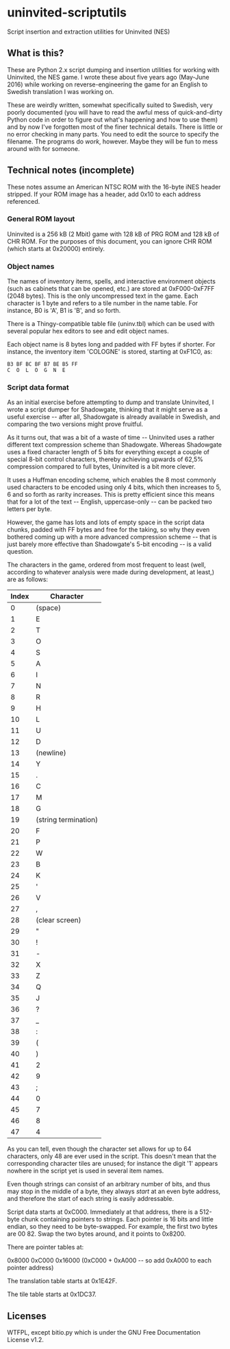 # uninvited-scriptutils
Script insertion and extraction utilities for Uninvited (NES)

## What is this?
These are Python 2.x script dumping and insertion utilities for working with Uninvited, the NES game. I wrote these about five years ago (May-June 2016) while working on reverse-engineering the game for an English to Swedish translation I was working on.

These are weirdly written, somewhat specifically suited to Swedish, very poorly documented (you will have to read the awful mess of quick-and-dirty Python code in order to figure out what's happening and how to use them) and by now I've forgotten most of the finer technical details. There is little or no error checking in many parts. You need to edit the source to specify the filename. The programs do *work*, however. Maybe they will be fun to mess around with for someone.  


## Technical notes (incomplete)

These notes assume an American NTSC ROM with the 16-byte iNES header stripped. If your ROM image has a header, add 0x10 to each address referenced.

### General ROM layout   
Uninvited is a 256 kB (2 Mbit) game with 128 kB of PRG ROM and 128 kB of CHR ROM. For the purposes of this document, you can ignore CHR ROM (which starts at 0x20000) entirely.
   

### Object names   
The names of inventory items, spells, and interactive environment objects (such as cabinets that can be opened, etc.) are stored at 0xF000-0xF7FF (2048 bytes). This is the only uncompressed text in the game. Each character is 1 byte and refers to a tile number in the name table. For instance, B0 is 'A', B1 is 'B', and so forth.

There is a Thingy-compatible table file (uninv.tbl) which can be used with several popular hex editors to see and edit object names.

Each object name is 8 bytes long and padded with FF bytes if shorter. For instance, the inventory item 'COLOGNE' is stored, starting at 0xF1C0, as:

```
B3 BF BC BF B7 BE B5 FF 
C  O  L  O  G  N  E      
```	

### Script data format
   
As an initial exercise before attempting to dump and translate Uninvited, I wrote a script dumper for Shadowgate, thinking that it might serve as a useful exercise -- after all, Shadowgate is already available in Swedish, and comparing the two versions might prove fruitful.
   
As it turns out, that was a bit of a waste of time -- Uninvited uses a rather different text compression scheme than Shadowgate. Whereas Shadowgate uses a fixed character length of 5 bits for everything except a couple of special 8-bit control characters, thereby achieving upwards of 62,5% compression compared to full bytes, Uninvited is a bit more clever. 

It uses a Huffman encoding scheme, which enables the 8 most commonly used characters to be encoded using only 4 bits, which then increases to 5, 6 and so forth as rarity increases. This is pretty efficient since this means that for a lot of the text -- English, uppercase-only -- can be packed two letters per byte. 
   
However, the game has lots and lots of empty space in the script data chunks, padded with FF bytes and free for the taking, so why they even bothered coming up with a more advanced compression scheme -- that is just barely more effective than Shadowgate's 5-bit encoding -- is a valid question.

The characters in the game, ordered from most frequent to least (well, according to whatever analysis were made during development, at least,) are as follows:

| Index | Character |
|-------|-----------|
|    0 |  (space) |
|    1 |  E |
|    2 |  T |
|    3 |  O |
|    4 |  S |
|    5 |  A |
|    6 |  I |
|    7 |  N |
|    8 |  R |
|    9 |  H |
|   10 |  L |
|   11 |  U |
|   12 |  D |
|   13 |  (newline) |
|   14 |  Y |
|   15 |  . |
|   16 |  C |
|   17 |  M |
|   18 |  G |
|   19 |  (string termination) |
|   20 |  F |
|   21 |  P |
|   22 |  W |
|   23 |  B |
|   24 |  K |
|   25 |  ' |
|   26 |  V |
|   27 |  , |
|   28 |  (clear screen) |
|   29 |  " |
|   30 |  ! |
|   31 |  - |
|   32 |  X |
|   33 |  Z |
|   34 |  Q |
|   35 |  J |
|   36 |  ? |
|   37 |  _ |
|   38 |  : |
|   39 |  ( |
|   40 |  ) |
|   41 |  2 |
|   42 |  9 |
|   43 |  ; |
|   44 |  0 |
|   45 |  7 |
|   46 |  8 |
|   47 |  4 |
 

As you can tell, even though the character set allows for up to 64 characters, only 48 are ever used in the script. This doesn't mean that the corresponding character tiles are unused; for instance the digit '1' appears nowhere in the script yet is used in several item names.

Even though strings can consist of an arbitrary number of bits, and thus may stop in the middle of a byte, they always *start* at an even byte address, and therefore the start of each string is easily addressable.

Script data starts at 0xC000. Immediately at that address, there is a 512-byte chunk containing pointers to strings. Each pointer is 16 bits and little endian, so they need to be byte-swapped. For example, the first two bytes are 00 82. Swap the two bytes around, and it points to 0x8200.

There are pointer tables at:

0x8000
0xC000
0x16000 (0xC000 + 0xA000 -- so add 0xA000 to each pointer address)

The translation table starts at 0x1E42F.

The tile table starts at 0x1DC37.


## Licenses
WTFPL, except bitio.py which is under the GNU Free Documentation License v1.2.
